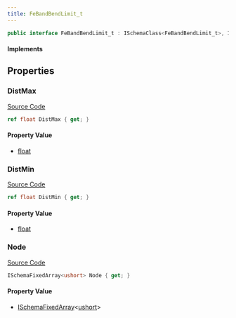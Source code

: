 ```yaml
---
title: FeBandBendLimit_t
---
```


```csharp
public interface FeBandBendLimit_t : ISchemaClass<FeBandBendLimit_t>, ISchemaField, ISchemaClass, INativeHandle
```

#### Implements

## Properties

### DistMax

[Source Code](https://github.com/swiftly-solution/swiftlys2/blob/main/managed/src/SwiftlyS2.Generated/Schemas/Interfaces/FeBandBendLimit_t.cs#L19)

```csharp
ref float DistMax { get; }
```

#### Property Value

- [float](https://learn.microsoft.com/dotnet/api/system.single)

### DistMin

[Source Code](https://github.com/swiftly-solution/swiftlys2/blob/main/managed/src/SwiftlyS2.Generated/Schemas/Interfaces/FeBandBendLimit_t.cs#L17)

```csharp
ref float DistMin { get; }
```

#### Property Value

- [float](https://learn.microsoft.com/dotnet/api/system.single)

### Node

[Source Code](https://github.com/swiftly-solution/swiftlys2/blob/main/managed/src/SwiftlyS2.Generated/Schemas/Interfaces/FeBandBendLimit_t.cs#L21)

```csharp
ISchemaFixedArray<ushort> Node { get; }
```

#### Property Value

- [ISchemaFixedArray](/docs/api/shared/schemas/ischemafixedarray-1)<[ushort](https://learn.microsoft.com/dotnet/api/system.uint16)>


